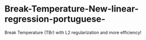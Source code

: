 # Break-Temperature-New-linear-regression-portuguese-
Break Temperature (TBr) with L2 regularization and more efficiency!
